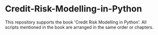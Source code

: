 # Credit-Risk-Modelling-in-Python

This repository supports the book 'Credit Risk Modelling in Python'. All scripts mentioned in the book are arranged in the same order or chapters.